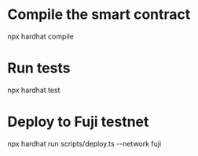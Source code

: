 # Compile the smart contract
npx hardhat compile

# Run tests
npx hardhat test

# Deploy to Fuji testnet
npx hardhat run scripts/deploy.ts --network fuji
